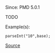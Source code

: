 Since: PMD 5.0.1

TODO

Example(s):
```
parseInt("10",base);
```

[Source](https://pmd.github.io/pmd-5.5.4/pmd-javascript/rules/ecmascript/basic.html#UseBaseWithParseInt)
